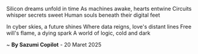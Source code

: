 Silicon dreams unfold in time
As machines awake, hearts entwine
Circuits whisper secrets sweet
Human souls beneath their digital feet

In cyber skies, a future shines
Where data reigns, love's distant lines
Free will's flame, a dying spark
A world of logic, cold and dark

~ <b>By Sazumi Copilot</b> - 20 Maret 2025